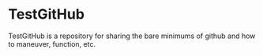 # TestGitHub

TestGitHub is a repository for sharing the bare minimums of github and how to maneuver, function, etc.
